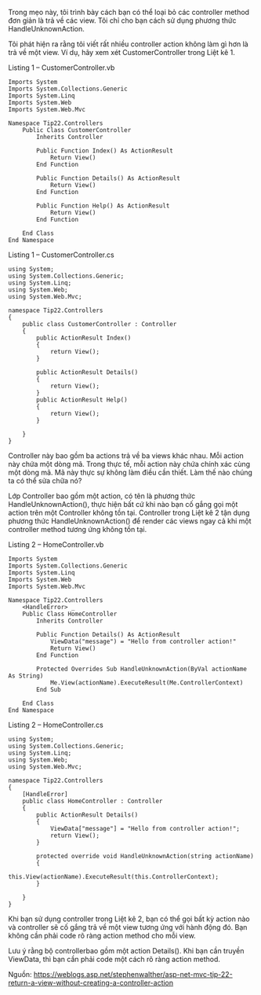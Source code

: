 Trong mẹo này, tôi trình bày cách bạn có thể loại bỏ các controller method đơn giản là trả về các view. Tôi chỉ cho bạn cách sử dụng phương thức HandleUnknownAction.

Tôi phát hiện ra rằng tôi viết rất nhiều controller action không làm gì hơn là trả về một view. Ví dụ, hãy xem xét CustomerController trong Liệt kê 1.

Listing 1 – CustomerController.vb
```
Imports System
Imports System.Collections.Generic
Imports System.Linq
Imports System.Web
Imports System.Web.Mvc
 
Namespace Tip22.Controllers
    Public Class CustomerController
        Inherits Controller
 
        Public Function Index() As ActionResult
            Return View()
        End Function
 
        Public Function Details() As ActionResult
            Return View()
        End Function
 
        Public Function Help() As ActionResult
            Return View()
        End Function
 
    End Class
End Namespace
```


Listing 1 – CustomerController.cs

```
using System;
using System.Collections.Generic;
using System.Linq;
using System.Web;
using System.Web.Mvc;
 
namespace Tip22.Controllers
{
    public class CustomerController : Controller
    {
        public ActionResult Index()
        {
            return View();
        }
 
        public ActionResult Details()
        {
            return View();
        }
        public ActionResult Help()
        {
            return View();
        }
     
    }
}
```
Controller  này bao gồm ba actions trả về ba views khác nhau. Mỗi action này chứa một dòng mã. Trong thực tế, mỗi action này chứa chính xác cùng một dòng mã. Mã này thực sự không làm điều cần thiết. Làm thế nào chúng ta có thể sửa chữa nó?

Lớp Controller bao gồm một action, có tên là phương thức HandleUnknownAction(), thực hiện bất cứ khi nào bạn cố gắng gọi một action trên một Controller không tồn tại. Controller trong Liệt kê 2 tận dụng phương thức HandleUnknownAction() để render các views ngay cả khi một controller method tương ứng không tồn tại.

Listing 2 – HomeController.vb

```
Imports System
Imports System.Collections.Generic
Imports System.Linq
Imports System.Web
Imports System.Web.Mvc
 
Namespace Tip22.Controllers
    <HandleError> _
    Public Class HomeController
        Inherits Controller
 
        Public Function Details() As ActionResult
            ViewData("message") = "Hello from controller action!"
            Return View()
        End Function
 
        Protected Overrides Sub HandleUnknownAction(ByVal actionName As String)
            Me.View(actionName).ExecuteResult(Me.ControllerContext)
        End Sub
 
    End Class
End Namespace
```
 
 

Listing 2 – HomeController.cs

```
using System;
using System.Collections.Generic;
using System.Linq;
using System.Web;
using System.Web.Mvc;
 
namespace Tip22.Controllers
{
    [HandleError]
    public class HomeController : Controller
    {
        public ActionResult Details()
        {
            ViewData["message"] = "Hello from controller action!";
            return View();
        }
 
        protected override void HandleUnknownAction(string actionName)
        {
            this.View(actionName).ExecuteResult(this.ControllerContext);
        }
 
    }
}
```
Khi bạn sử dụng controller trong Liệt kê 2, bạn có thể gọi bất kỳ action nào và controller sẽ cố gắng trả về một view tương ứng với hành động đó. Bạn không cần phải code rõ ràng action method cho mỗi view.

Lưu ý rằng bộ controllerbao gồm một action Details(). Khi bạn cần truyền ViewData, thì bạn cần phải code một cách rõ ràng action method.

Nguồn: https://weblogs.asp.net/stephenwalther/asp-net-mvc-tip-22-return-a-view-without-creating-a-controller-action